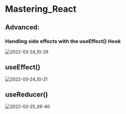 # **Mastering_React**

## Advanced:

### Handling side effects with the useEffect() Hook

![2022-03-24_10-29](https://user-images.githubusercontent.com/67066348/159842580-cda1bc72-915e-4c80-8268-b87f31f71cc2.png)

## useEffect()

![2022-03-24_10-21](https://user-images.githubusercontent.com/67066348/159841819-51cddb64-998c-4dd7-b98c-17760770158c.png)

## useReducer()

![2022-03-25_09-40](https://user-images.githubusercontent.com/67066348/160064057-914728ef-c11c-4c7c-8e36-885d5802be11.png)
